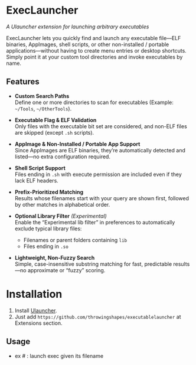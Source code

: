 # ExecLauncher

_A Ulauncher extension for launching arbitrary executables_

ExecLauncher lets you quickly find and launch any executable file—ELF binaries, AppImages, shell scripts, or other non-installed / portable applications—without having to create menu entries or desktop shortcuts. Simply point it at your custom tool directories and invoke executables by name.

## Features

- **Custom Search Paths**  
  Define one or more directories to scan for executables (Example: `~/Tools`, `~/OtherTools`).

- **Executable Flag & ELF Validation**  
  Only files with the executable bit set are considered, and non-ELF files are skipped (except `.sh` scripts).

- **AppImage & Non-Installed / Portable App Support**  
  Since AppImages are ELF binaries, they’re automatically detected and listed—no extra configuration required.

- **Shell Script Support**  
  Files ending in `.sh` with execute permission are included even if they lack ELF headers.

- **Prefix-Prioritized Matching**  
  Results whose filenames start with your query are shown first, followed by other matches in alphabetical order.

- **Optional Library Filter** _(Experimental)_  
  Enable the “Experimental lib filter” in preferences to automatically exclude typical library files:
  - Filenames or parent folders containing `lib`
  - Files ending in `.so`

- **Lightweight, Non-Fuzzy Search**  
  Simple, case-insensitive substring matching for fast, predictable results—no approximate or “fuzzy” scoring.


# Installation
1. Install [Ulauncher](https://ulauncher.io/#Download). 
2. Just add `https://github.com/throwingshapes/executablelauncher` at Extensions section.

## Usage
- ex #     : launch exec given its filename
